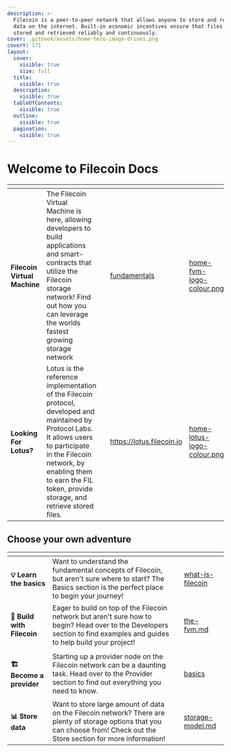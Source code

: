 ```yaml
---
description: >-
  Filecoin is a peer-to-peer network that allows anyone to store and retrieve
  data on the internet. Built-in economic incentives ensure that files are
  stored and retrieved reliably and continuously.
cover: .gitbook/assets/home-hero-image-drives.png
coverY: 171
layout:
  cover:
    visible: true
    size: full
  title:
    visible: true
  description:
    visible: true
  tableOfContents:
    visible: true
  outline:
    visible: true
  pagination:
    visible: true
---
```


# Welcome to Filecoin Docs

<table data-card-size="large" data-view="cards"><thead><tr><th></th><th></th><th></th><th data-hidden data-card-target data-type="content-ref"></th><th data-hidden data-card-cover data-type="files"></th></tr></thead><tbody><tr><td><h4>Filecoin Virtual Machine</h4></td><td>The Filecoin Virtual Machine is here, allowing developers to build applications and smart-contracts that utilize the Filecoin storage network! Find out how you can leverage the worlds fastest growing storage network</td><td></td><td><a href="smart-contracts/fundamentals/">fundamentals</a></td><td><a href=".gitbook/assets/home-fvm-logo-colour.png">home-fvm-logo-colour.png</a></td></tr><tr><td><h4>Looking For Lotus?</h4></td><td>Lotus is the reference implementation of the Filecoin protocol, developed and maintained by Protocol Labs. It allows users to participate in the Filecoin network, by enabling them to earn the FIL token, provide storage, and retrieve stored files.</td><td></td><td><a href="https://lotus.filecoin.io">https://lotus.filecoin.io</a></td><td><a href=".gitbook/assets/home-lotus-logo-colour.png">home-lotus-logo-colour.png</a></td></tr></tbody></table>

## Choose your own adventure

<table data-card-size="large" data-view="cards"><thead><tr><th></th><th></th><th></th><th data-hidden data-card-target data-type="content-ref"></th></tr></thead><tbody><tr><td><h4><span data-gb-custom-inline data-tag="emoji" data-code="1f4a1">💡</span> Learn the basics</h4></td><td>Want to understand the fundamental concepts of Filecoin, but aren't sure where to start? The Basics section is the perfect place to begin your journey!</td><td></td><td><a href="basics/what-is-filecoin/">what-is-filecoin</a></td></tr><tr><td><h4><span data-gb-custom-inline data-tag="emoji" data-code="1f527">🔧</span> Build with Filecoin</h4></td><td>Eager to build on top of the Filecoin network but aren't sure how to begin? Head over to the Developers section to find examples and guides to help build your project!</td><td></td><td><a href="smart-contracts/fundamentals/the-fvm.md">the-fvm.md</a></td></tr><tr><td><h4><span data-gb-custom-inline data-tag="emoji" data-code="1f3d7">🏗</span> Become a provider</h4></td><td>Starting up a provider node on the Filecoin network can be a daunting task. Head over to the Provider section to find out everything you need to know.</td><td></td><td><a href="storage-providers/basics/">basics</a></td></tr><tr><td><h4><span data-gb-custom-inline data-tag="emoji" data-code="1f4ca">📊</span> Store data</h4></td><td>Want to store large amount of data on the Filecoin network? There are plenty of storage options that you can choose from! Check out the Store section for more information!</td><td></td><td><a href="basics/what-is-filecoin/storage-model.md">storage-model.md</a></td></tr></tbody></table>
